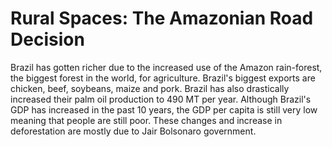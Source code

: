 # Rural Spaces: The Amazonian Road Decision

Brazil has gotten richer due to the increased use of the Amazon rain-forest, the biggest forest in the world, for agriculture. Brazil's biggest exports are chicken, beef, soybeans, maize and pork. Brazil has also drastically increased their palm oil production to 490 MT per year. Although Brazil's GDP has increased in the past 10 years, the GDP per capita is still very low meaning that people are still poor. These changes and increase in deforestation are mostly due to Jair Bolsonaro government. 
<!--stackedit_data:
eyJoaXN0b3J5IjpbMjIzNjA2OTJdfQ==
-->